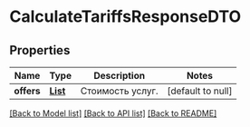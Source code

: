 # CalculateTariffsResponseDTO
## Properties

| Name | Type | Description | Notes |
|------------ | ------------- | ------------- | -------------|
| **offers** | [**List**](CalculateTariffsOfferInfoDTO.md) | Стоимость услуг. | [default to null] |

[[Back to Model list]](../README.md#documentation-for-models) [[Back to API list]](../README.md#documentation-for-api-endpoints) [[Back to README]](../README.md)

